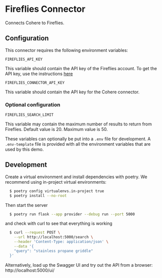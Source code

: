 # Fireflies Connector

Connects Cohere to Fireflies.

## Configuration

This connector requires the following environment variables:

```
FIREFLIES_API_KEY
```

This variable should contain the API key of the Fireflies account.
To get the API key, use the instructions [here](https://docs.fireflies.ai/)

```
FIREFLIES_CONNECTOR_API_KEY
```

This variable should contain the API key for the Cohere connector.

### Optional configuration

```
FIREFLIES_SEARCH_LIMIT
```

This variable may contain the maximum number of results to return from Fireflies. Default value is 20.
Maximum value is 50.

These variables can optionally be put into a `.env` file for development.
A `.env-template` file is provided with all the environment variables that are used by this demo.

## Development

Create a virtual environment and install dependencies with poetry. We recommend using in-project virtual environments:

```bash
  $ poetry config virtualenvs.in-project true
  $ poetry install --no-root
```

Then start the server

```bash
  $ poetry run flask --app provider --debug run --port 5000
```

and check with curl to see that everything is working

```bash
  $ curl --request POST \
    --url http://localhost:5000/search \
    --header 'Content-Type: application/json' \
    --data '{
    "query": "stainless propane griddle"
  }'
```

Alternatively, load up the Swagger UI and try out the API from a browser: http://localhost:5000/ui/
